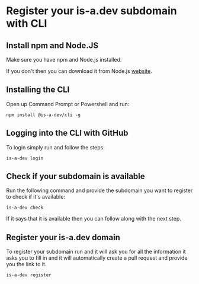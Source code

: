 # Register your is-a.dev subdomain with CLI

## Install npm and Node.JS
Make sure you have npm and Node.js installed.

If you don't then you can download it from Node.js [website](https://nodejs.org).

## Installing the CLI
Open up Command Prompt or Powershell and run:

```
npm install @is-a-dev/cli -g
```

## Logging into the CLI with GitHub
To login simply run and follow the steps:

```
is-a-dev login
```

## Check if your subdomain is available
Run the following command and provide the subdomain you want to register to check if it's available:

```
is-a-dev check
```

If it says that it is available then you can follow along with the next step.

## Register your is-a.dev domain
To register your subdomain run and it will ask you for all the information it asks you to fill in and it will automatically create a pull request and provide you the link to it.

```
is-a-dev register
```
